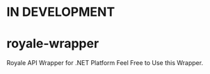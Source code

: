# IN DEVELOPMENT
# royale-wrapper
Royale API Wrapper for .NET Platform
Feel Free to Use this Wrapper.
